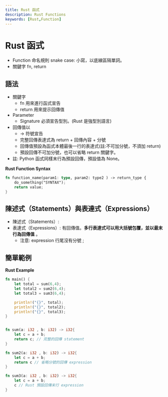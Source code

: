 ```yaml
---
title: Rust 函式
description: Rust Functions
keywords: [Rust,Function]
---
```


# Rust 函式
* Function 命名規則 snake case: 小寫，以底線區隔單詞。  
* 關鍵字 fn, return     


## 語法
* 關鍵字
    * fn 用來進行函式宣告
    * return 用來提示回傳值  
* Parameter 
    * Signature 必須宣告型別。(Rust 是強型別語言)  
* 回傳值以 
    * -\> 符號宣告  
    * 完整回傳表達式為 return + 回傳內容 + 分號   
    * 回傳值預設為函式本體最後一行的表達式(註:不可加分號，不須加 return)    
    * 預設回傳不可加分號，也可以省略 return 關鍵字。  
* 註: Python 函式同樣末行為預設回傳，預設值為 None。

__Rust Function Syntax__

```rust
fn function_name(param1: type, param2: type2 ) -> return_type {
    do_something("SYNTAX");
    return value;
}
```

## 陳述式（Statements）與表達式（Expressions）
* 陳述式（Statements）:
* 表達式（Expressions）: 有回傳值。**多行表達式可以用大括號包覆，並以最末行為回傳值** 。  
    * 注意: expression 行尾沒有分號 ;  
   
## 簡單範例

__Rust Example__

```rust
fn main() {
    let total = sum(6,4);
    let total2 = sum2(6,4);
    let total3 = sum3(6,4);

    println!("{}", total);
    println!("{}", total2);
    println!("{}", total3);
}


fn sum(a: i32 , b: i32) -> i32{
    let c = a + b;
    return c; // 完整的回傳 statement
} 

fn sum2(a: i32 , b: i32) -> i32{
    let c = a + b;
    return c // 省略分號的回傳 expression
} 

fn sum3(a: i32 , b: i32) -> i32{
    let c = a + b;
    c // Rust 預設回傳末行 expression
} 
```
